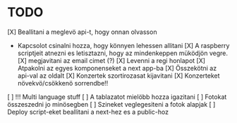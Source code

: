 # TODO

[X] Beallitani a meglevö api-t, hogy onnan olvasson
  - Kapcsolot csinalni hozza, hogy könnyen lehessen allitani
[X] A raspberry scriptjeit atnezni es letisztazni, hogy az mindenkeppen müködjön vegre.
[X] megjavitani az email cimet (?)
[X] Levenni a regi honlapot
[X] Atpakolni az egyes komponenseket a next app-ba
[X] Összekötni az api-val az oldalt
[X] Konzertek szortirozasat kijavitani
[X] Konzerteket növekvö/csökkenö sorrendbe!!

[ ] !!! Multi language stuff
  [ ] A tablazatot mielöbb hozza igazitani
[ ] Fotokat összeszedni jo minösegben
[ ] Szineket veglegesiteni a fotok alapjak
[ ] Deploy script-eket beallitani a next-hez es a public-hoz